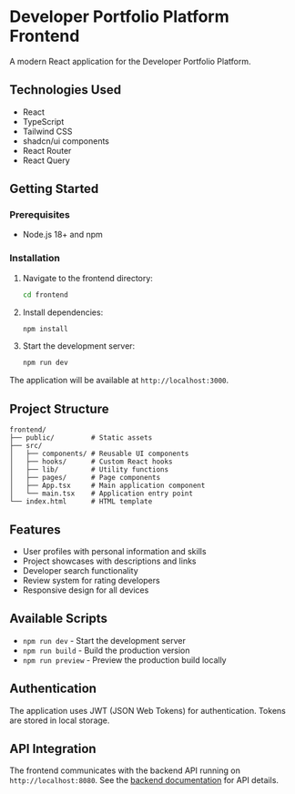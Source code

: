 
# Developer Portfolio Platform Frontend

A modern React application for the Developer Portfolio Platform.

## Technologies Used

- React
- TypeScript
- Tailwind CSS
- shadcn/ui components
- React Router
- React Query

## Getting Started

### Prerequisites

- Node.js 18+ and npm

### Installation

1. Navigate to the frontend directory:
   ```bash
   cd frontend
   ```

2. Install dependencies:
   ```bash
   npm install
   ```

3. Start the development server:
   ```bash
   npm run dev
   ```

The application will be available at `http://localhost:3000`.

## Project Structure

```
frontend/
├── public/         # Static assets
├── src/
│   ├── components/ # Reusable UI components
│   ├── hooks/      # Custom React hooks
│   ├── lib/        # Utility functions
│   ├── pages/      # Page components
│   ├── App.tsx     # Main application component
│   └── main.tsx    # Application entry point
└── index.html      # HTML template
```

## Features

- User profiles with personal information and skills
- Project showcases with descriptions and links
- Developer search functionality
- Review system for rating developers
- Responsive design for all devices

## Available Scripts

- `npm run dev` - Start the development server
- `npm run build` - Build the production version
- `npm run preview` - Preview the production build locally

## Authentication

The application uses JWT (JSON Web Tokens) for authentication. Tokens are stored in local storage.

## API Integration

The frontend communicates with the backend API running on `http://localhost:8080`. See the [backend documentation](../backend/README.md) for API details.


